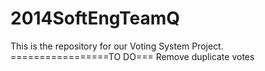 2014SoftEngTeamQ
================

This is the repository for our Voting System Project.
=================TO DO===
Remove duplicate votes